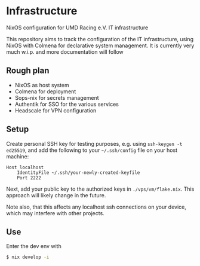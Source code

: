 # Infrastructure
NixOS configuration for UMD Racing e.V. IT infrastructure

This repository aims to track the configuration of the IT infrastructure, using NixOS with Colmena for declarative system management. It is currently very much w.i.p. and more documentation will follow

## Rough plan

- NixOS as host system
- Colmena for deployment
- Sops-nix for secrets management
- Authentik for SSO for the various services
- Headscale for VPN configuration

## Setup

Create personal SSH key for testing purposes, e.g. using ```ssh-keygen -t ed25519```, and add the following to your ```~/.ssh/config``` file on your host machine:
```
Host localhost
    IdentityFile ~/.ssh/your-newly-created-keyfile
    Port 2222
```
Next, add your public key to the authorized keys in ```./vps/vm/flake.nix```. This approach will likely change in the future.

Note also, that this affects any localhost ssh connections on your device, which may interfere with other projects.

## Use
Enter the dev env with
```bash
$ nix develop -i
```

